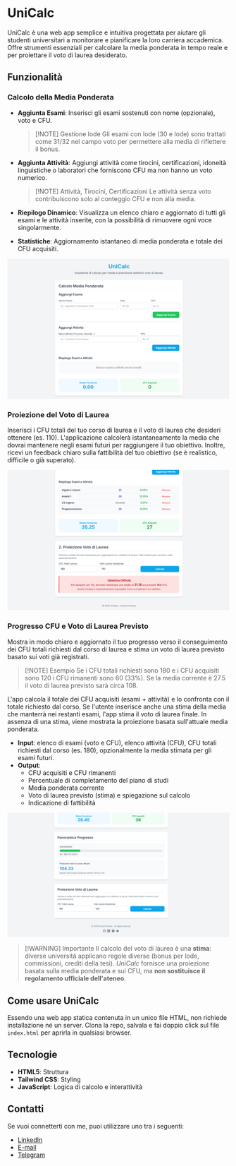 # UniCalc
UniCalc è una web app semplice e intuitiva progettata per aiutare gli studenti universitari a monitorare e pianificare la loro carriera accademica. Offre strumenti essenziali per calcolare la media ponderata in tempo reale e per proiettare il voto di laurea desiderato.

## Funzionalità
### Calcolo della Media Ponderata
- **Aggiunta Esami**: Inserisci gli esami sostenuti con nome (opzionale), voto e CFU.
  
  > [!NOTE] Gestione lode
  Gli esami con lode (30 e lode) sono trattati come 31/32 nel campo voto per permettere alla media di riflettere il bonus.

- **Aggiunta Attività**: Aggiungi attività come tirocini, certificazioni, idoneità linguistiche o laboratori che forniscono CFU ma non hanno un voto numerico.

  > [!NOTE] Attività, Tirocini, Certificazioni
  Le attività senza voto contribuiscono solo al conteggio CFU e non alla media.

- **Riepilogo Dinamico**: Visualizza un elenco chiaro e aggiornato di tutti gli esami e le attività inserite, con la possibilità di rimuovere ogni voce singolarmente.
- **Statistiche**: Aggiornamento istantaneo di media ponderata e totale dei CFU acquisiti.

![](/assets/images/image1.png)

### Proiezione del Voto di Laurea
Inserisci i CFU totali del tuo corso di laurea e il voto di laurea che desideri ottenere (es. 110). L'applicazione calcolerà istantaneamente la media che dovrai mantenere negli esami futuri per raggiungere il tuo obiettivo. Inoltre, ricevi un feedback chiaro sulla fattibilità del tuo obiettivo (se è realistico, difficile o già superato).

![](/assets/images/image2.png)

### Progresso CFU e Voto di Laurea Previsto
Mostra in modo chiaro e aggiornato il tuo progresso verso il conseguimento dei CFU totali richiesti dal corso di laurea e stima un voto di laurea previsto basato sui voti già registrati.

> [!NOTE] Esempio 
Se i CFU totali richiesti sono 180 e i CFU acquisiti sono 120 i CFU rimanenti sono 60 (33%). Se la media corrente è 27.5 il voto di laurea previsto sarà circa 108.

L'app calcola il totale dei CFU acquisiti (esami + attività) e lo confronta con il totale richiesto dal corso. Se l'utente inserisce anche una stima della media che manterrà nei restanti esami, l'app stima il voto di laurea finale. In assenza di una stima, viene mostrata la proiezione basata sull'attuale media ponderata.
- **Input**: elenco di esami (voto e CFU), elenco attività (CFU), CFU totali richiesti dal corso (es. 180), opzionalmente la media stimata per gli esami futuri.
- **Output**:
	- CFU acquisiti e CFU rimanenti
	- Percentuale di completamento del piano di studi
	- Media ponderata corrente
	- Voto di laurea previsto (stima) e spiegazione sul calcolo
	- Indicazione di fattibilità

![](/assets/images/image3.png)

> [!WARNING] Importante
Il calcolo del voto di laurea è una **stima**: diverse università applicano regole diverse (bonus per lode, commissioni, crediti della tesi). *UniCalc* fornisce una proiezione basata sulla media ponderata e sui CFU, ma **non sostituisce il regolamento ufficiale dell'ateneo**.

## Come usare UniCalc
Essendo una web app statica contenuta in un unico file HTML, non richiede installazione né un server. Clona la repo, salvala e fai doppio click sul file `index.html` per aprirla in qualsiasi browser.

## Tecnologie
- **HTML5**: Struttura
- **Tailwind CSS**: Styling
- **JavaScript**: Logica di calcolo e interattività

## Contatti
Se vuoi connetterti con me, puoi utilizzare uno tra i seguenti:
- [LinkedIn](https://www.linkedin.com/in/emmaprivitera/)
- [E-mail](mailto:emma.privitera.505@gmail.com)
- [Telegram](https://t.me/t3staocr0ce)
